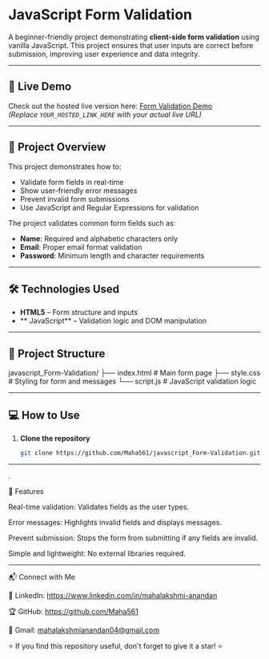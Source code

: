 # JavaScript Form Validation

A beginner-friendly project demonstrating **client-side form validation** using vanilla JavaScript. This project ensures that user inputs are correct before submission, improving user experience and data integrity.

---

## 🚀 Live Demo

Check out the hosted live version here: [Form Validation Demo](YOUR_HOSTED_LINK_HERE)  
*(Replace `YOUR_HOSTED_LINK_HERE` with your actual live URL)*

---

## 🧠 Project Overview

This project demonstrates how to:

- Validate form fields in real-time
- Show user-friendly error messages
- Prevent invalid form submissions
- Use JavaScript and Regular Expressions for validation

The project validates common form fields such as:

- **Name**: Required and alphabetic characters only  
- **Email**: Proper email format validation  
- **Password**: Minimum length and character requirements

---

## 🛠️ Technologies Used

- **HTML5** – Form structure and inputs   
- ** JavaScript** – Validation logic and DOM manipulation  

---

## 📂 Project Structure

javascript_Form-Validation/
├── index.html # Main form page
├── style.css # Styling for form and messages
└── script.js # JavaScript validation logic


---

## 💻 How to Use

1. **Clone the repository**
   ```bash
   git clone https://github.com/Maha561/javascript_Form-Validation.git

---

.

🧪 Features

Real-time validation: Validates fields as the user types.

Error messages: Highlights invalid fields and displays messages.

Prevent submission: Stops the form from submitting if any fields are invalid.

Simple and lightweight: No external libraries required.

---

📬 Connect with Me

🔗 LinkedIn: https://www.linkedin.com/in/mahalakshmi-anandan

🏆 GitHub: https://github.com/Maha561

📧 Gmail: mahalakshmianandan04@gmail.com

⭐ If you find this repository useful, don't forget to give it a star! ⭐








